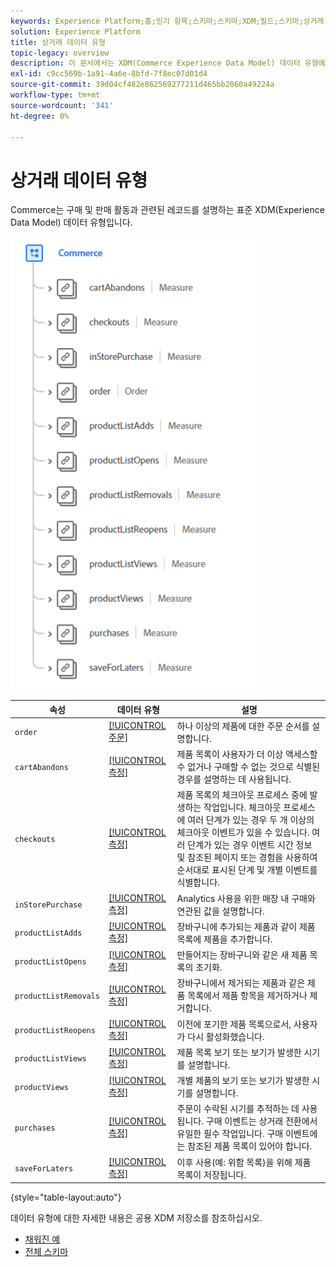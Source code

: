 ```yaml
---
keywords: Experience Platform;홈;인기 항목;스키마;스키마;XDM;필드;스키마;상거래;데이터 유형;데이터 유형;데이터 유형;
solution: Experience Platform
title: 상거래 데이터 유형
topic-legacy: overview
description: 이 문서에서는 XDM(Commerce Experience Data Model) 데이터 유형에 대한 개요를 제공합니다.
exl-id: c9cc569b-1a91-4a6e-8bfd-7f8ec07d01d4
source-git-commit: 39d04cf482e862569277211d465bb2060a49224a
workflow-type: tm+mt
source-wordcount: '341'
ht-degree: 0%

---
```


#  상거래 데이터 유형

 Commerce는 구매 및 판매 활동과 관련된 레코드를 설명하는 표준 XDM(Experience Data Model) 데이터 유형입니다.

<img src="../images/data-types/commerce.PNG" width="400" /><br />

| 속성 | 데이터 유형 | 설명 |
| --- | --- | --- |
| `order` | [[!UICONTROL 주문]](./order.md) | 하나 이상의 제품에 대한 주문 순서를 설명합니다. |
| `cartAbandons` | [[!UICONTROL 측정]](./measure.md) | 제품 목록이 사용자가 더 이상 액세스할 수 없거나 구매할 수 없는 것으로 식별된 경우를 설명하는 데 사용됩니다. |
| `checkouts` | [[!UICONTROL 측정]](./measure.md) | 제품 목록의 체크아웃 프로세스 중에 발생하는 작업입니다. 체크아웃 프로세스에 여러 단계가 있는 경우 두 개 이상의 체크아웃 이벤트가 있을 수 있습니다. 여러 단계가 있는 경우 이벤트 시간 정보 및 참조된 페이지 또는 경험을 사용하여 순서대로 표시된 단계 및 개별 이벤트를 식별합니다. |
| `inStorePurchase` | [[!UICONTROL 측정]](./measure.md) | Analytics 사용을 위한 매장 내 구매와 연관된 값을 설명합니다. |
| `productListAdds` | [[!UICONTROL 측정]](./measure.md) | 장바구니에 추가되는 제품과 같이 제품 목록에 제품을 추가합니다. |
| `productListOpens` | [[!UICONTROL 측정]](./measure.md) | 만들어지는 장바구니와 같은 새 제품 목록의 초기화. |
| `productListRemovals` | [[!UICONTROL 측정]](./measure.md) | 장바구니에서 제거되는 제품과 같은 제품 목록에서 제품 항목을 제거하거나 제거합니다. |
| `productListReopens` | [[!UICONTROL 측정]](./measure.md) | 이전에 포기한 제품 목록으로서, 사용자가 다시 활성화했습니다. |
| `productListViews` | [[!UICONTROL 측정]](./measure.md) | 제품 목록 보기 또는 보기가 발생한 시기를 설명합니다. |
| `productViews` | [[!UICONTROL 측정]](./measure.md) | 개별 제품의 보기 또는 보기가 발생한 시기를 설명합니다. |
| `purchases` | [[!UICONTROL 측정]](./measure.md) | 주문이 수락된 시기를 추적하는 데 사용됩니다. 구매 이벤트는 상거래 전환에서 유일한 필수 작업입니다. 구매 이벤트에는 참조된 제품 목록이 있어야 합니다. |
| `saveForLaters` | [[!UICONTROL 측정]](./measure.md) | 이후 사용(예: 위함 목록)을 위해 제품 목록이 저장됩니다. |

{style=&quot;table-layout:auto&quot;}

데이터 유형에 대한 자세한 내용은 공용 XDM 저장소를 참조하십시오.

* [채워진 예](https://github.com/adobe/xdm/blob/master/components/datatypes/marketing/commerce.example.1.json)
* [전체 스키마](https://github.com/adobe/xdm/blob/master/components/datatypes/marketing/commerce.schema.json)
